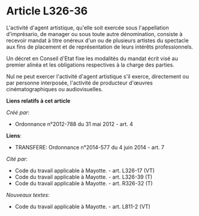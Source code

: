 # Article L326-36

L'activité d'agent artistique, qu'elle soit exercée sous l'appellation d'imprésario, de manager ou sous toute autre
dénomination, consiste à recevoir mandat à titre onéreux d'un ou de plusieurs artistes du spectacle aux fins de placement et
de représentation de leurs intérêts professionnels.

Un décret en Conseil d'Etat fixe les modalités du mandat écrit visé au premier alinéa et les obligations respectives à la
charge des parties.

Nul ne peut exercer l'activité d'agent artistique s'il exerce, directement ou par personne interposée, l'activité de
producteur d'œuvres cinématographiques ou audiovisuelles.

**Liens relatifs à cet article**

_Créé par_:

  - Ordonnance n°2012-788 du 31 mai 2012 - art. 4

**Liens**:

  - TRANSFERE: Ordonnance n°2014-577 du 4 juin 2014 - art. 7

_Cité par_:

  - Code du travail applicable à Mayotte. - art. L326-17 (VT)
  - Code du travail applicable à Mayotte. - art. L326-39 (T)
  - Code du travail applicable à Mayotte. - art. R326-32 (T)

_Nouveaux textes_:

  - Code du travail applicable à Mayotte. - art. L811-2 (VT)
